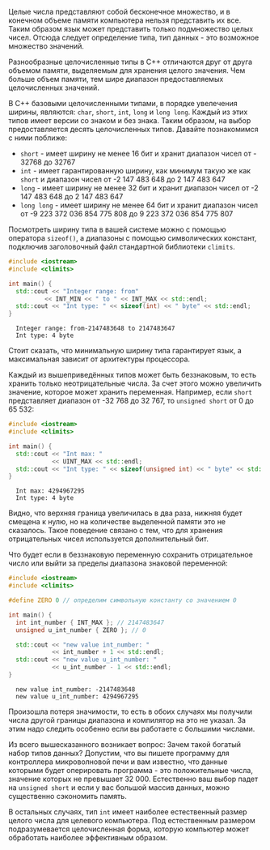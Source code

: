 Целые числа представляют собой бесконечное множество, и в конечном объеме памяти компьютера нельзя представить их все. Таким образом язык может представить только подмножество целых чисел. Отсюда следует определение типа, тип данных - это возможное множество значений.

Разнообразные целочисленные типы в С++ отличаются друг от друга объемом памяти, выделяемым для хранения целого значения. Чем больше объем памяти, тем шире диапазон предоставляемых целочисленных значений.

В С++ базовыми целочисленными типами, в порядке увелечения ширины, являются: `char`, `short`, `int`, `long` и `long long`. Каждый из этих типов имеет версии со знаком и без знака. Таким образом, на выбор предоставляется десять целочисленных типов. Давайте познакомимся с ними поближе:

* `short` - имеет ширину не менее 16 бит и хранит диапазон чисел от - 32768 до 32767
* `int` - имеет гарантированную ширину, как минимум такую же как `short` и диапазон чисел от -2 147 483 648 до 2 147 483 647
* `long` - имеет ширину не менее 32 бит и хранит диапазон чисел от -2 147 483 648 до 2 147 483 647
* `long long` -  имеет ширину не менее 64 бит и хранит диапазон чисел от -9 223 372 036 854 775 808 до 9 223 372 036 854 775 807

Посмотреть ширину типа в вашей системе можно с помощью оператора `sizeof()`, а диапазоны с помощью символических констант, подключив заголовочный файл стандартной библиотеки `climits`.

```cpp
#include <iostream>
#include <climits>

int main() {
  std::cout << "Integer range: from"
          << INT_MIN << " to " << INT_MAX << std::endl;
  std::cout << "Int type: " << sizeof(int) << " byte" << std::endl;
}
```

```text
  Integer range: from-2147483648 to 2147483647
  Int type: 4 byte
```


Стоит сказать, что минимальную ширину типа гарантирует язык, а максимальная зависит от архитектуры процессора.

Каждый из вышеприведённых типов может быть беззнаковым, то есть хранить только неотрицательные числа. За счет этого можно увеличить значение, которое может хранить переменная. Например, если `short` представляет диапазон от -32 768 до 32 767, то `unsigned short` от 0 до 65 532:

```cpp
#include <iostream>
#include <climits>

int main() {
  std::cout << "Int max: "
            << UINT_MAX << std::endl;
  std::cout << "Int type: " << sizeof(unsigned int) << " byte" << std::endl;
}
```

```text
  Int max: 4294967295
  Int type: 4 byte
```

Видно, что верхняя граница увеличилась в два раза, нижняя будет смещена к нулю, но на количестве выделенной памяти это не сказалось. Такое поведение связано с тем, что для хранения отрицательных чисел используется дополнительный бит.

Что будет если в беззнаковую переменную сохранить отрицательное число или выйти за пределы диапазона знаковой переменной:

```cpp
#include <iostream>
#include <climits>

#define ZERO 0 // определим символьную константу со значением 0

int main() {
  int int_number { INT_MAX }; // 2147483647
  unsigned u_int_number { ZERO }; // 0

  std::cout << "new value int_number: "
            << int_number + 1 << std::endl;
  std::cout << "new value u_int_number: "
            << u_int_number - 1 << std::endl;
}
```

```text
  new value int_number: -2147483648
  new value u_int_number: 4294967295
```

Произошла потеря значимости, то есть в обоих случаях мы получили числа другой границы диапазона и компилятор на это не указал. За этим надо следить особенно если вы работаете с большими числами.

Из всего вышесказанного возникает вопрос: Зачем такой богатый набор типов данных? Допустим, что вы пишете программу для контроллера микроволновой печи и вам известно, что данные которыми будет оперировать программа - это положительные числа, значение которых не превышает 32 000. Естественно ваш выбор падет на `unsigned short` и если у вас большой массив данных, можно существенно сэкономить память.

В остальных случаях, тип `int` имеет наиболее естественный размер целого числа для целевого компьютера. Под естественным размером подразумевается целочисленная форма, которую компьютер может обработать наиболее эффективным образом.
